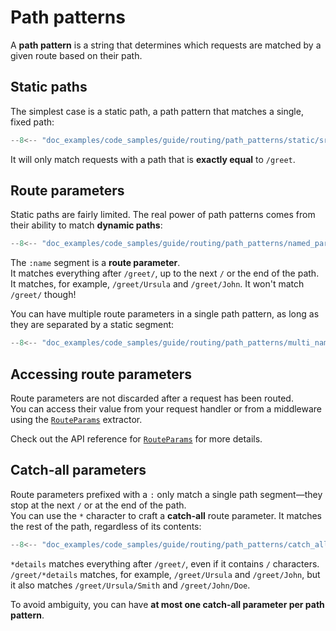 # Path patterns

A **path pattern** is a string that determines which requests are matched by a given route based on their path.

## Static paths

The simplest case is a static path, a path pattern that matches a single, fixed path:

```rust hl_lines="6"
--8<-- "doc_examples/code_samples/guide/routing/path_patterns/static/src/blueprint.rs"
```

It will only match requests with a path that is **exactly equal** to `/greet`.

## Route parameters

Static paths are fairly limited. The real power of path patterns comes from their ability to match **dynamic paths**:

```rust hl_lines="6"
--8<-- "doc_examples/code_samples/guide/routing/path_patterns/named_parameter/src/blueprint.rs"
```

The `:name` segment is a **route parameter**.  
It matches everything after `/greet/`, up to the next `/` or the end of the path.  
It matches, for example, `/greet/Ursula` and `/greet/John`. It won't match `/greet/` though!

You can have multiple route parameters in a single path pattern, as long as they are separated by a static segment:

```rust hl_lines="8"
--8<-- "doc_examples/code_samples/guide/routing/path_patterns/multi_named_parameter/src/blueprint.rs"
```

## Accessing route parameters

Route parameters are not discarded after a request has been routed.  
You can access their value from your request handler or from a middleware using the [`RouteParams`][RouteParams] extractor.

Check out the API reference for [`RouteParams`][RouteParams] for more details.

## Catch-all parameters

Route parameters prefixed with a `:` only match a single path segment—they stop at the next `/` or at the end of the path.  
You can use the `*` character to craft a **catch-all** route parameter. It matches the rest of the path, regardless of its contents:

```rust hl_lines="6"
--8<-- "doc_examples/code_samples/guide/routing/path_patterns/catch_all_parameter/src/blueprint.rs"
```

`*details` matches everything after `/greet/`, even if it contains `/` characters.
`/greet/*details` matches, for example, `/greet/Ursula` and `/greet/John`, but it also matches `/greet/Ursula/Smith` and `/greet/John/Doe`.

To avoid ambiguity, you can have **at most one catch-all parameter per path pattern**.

[RouteParams]: ../../api_reference/pavex/request/route/struct.RouteParams.html
